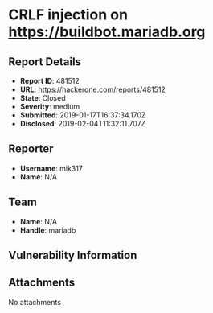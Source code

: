 # CRLF injection on https://buildbot.mariadb.org

## Report Details
- **Report ID**: 481512
- **URL**: https://hackerone.com/reports/481512
- **State**: Closed
- **Severity**: medium
- **Submitted**: 2019-01-17T16:37:34.170Z
- **Disclosed**: 2019-02-04T11:32:11.707Z

## Reporter
- **Username**: mik317
- **Name**: N/A

## Team
- **Name**: N/A
- **Handle**: mariadb

## Vulnerability Information


## Attachments
No attachments
